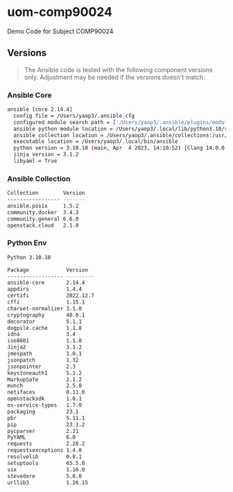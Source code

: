 # uom-comp90024

Demo Code for Subject COMP90024

## Versions

> The Ansible code is tested with the following component versions only. Adjustment may be needed if the versions doesn't match.

### Ansible Core

``` bash
ansible [core 2.14.4]
  config file = /Users/yaop3/.ansible.cfg
  configured module search path = ['/Users/yaop3/.ansible/plugins/modules', '/usr/share/ansible/plugins/modules']
  ansible python module location = /Users/yaop3/.local/lib/python3.10/site-packages/ansible
  ansible collection location = /Users/yaop3/.ansible/collections:/usr/share/ansible/collections
  executable location = /Users/yaop3/.local/bin/ansible
  python version = 3.10.10 (main, Apr  4 2023, 14:10:52) [Clang 14.0.0 (clang-1400.0.29.202)] (/Users/yaop3/.asdf/installs/python/3.10.10/bin/python3)
  jinja version = 3.1.2
  libyaml = True
```

### Ansible Collection

``` bash
Collection        Version
----------------- -------
ansible.posix     1.5.2
community.docker  3.4.3
community.general 6.6.0
openstack.cloud   2.1.0
```

### Python Env

``` bash
Python 3.10.10

Package            Version
------------------ ---------
ansible-core       2.14.4
appdirs            1.4.4
certifi            2022.12.7
cffi               1.15.1
charset-normalizer 3.1.0
cryptography       40.0.1
decorator          5.1.1
dogpile.cache      1.1.8
idna               3.4
iso8601            1.1.0
Jinja2             3.1.2
jmespath           1.0.1
jsonpatch          1.32
jsonpointer        2.3
keystoneauth1      5.1.2
MarkupSafe         2.1.2
munch              2.5.0
netifaces          0.11.0
openstacksdk       1.0.1
os-service-types   1.7.0
packaging          23.1
pbr                5.11.1
pip                23.1.2
pycparser          2.21
PyYAML             6.0
requests           2.28.2
requestsexceptions 1.4.0
resolvelib         0.8.1
setuptools         65.5.0
six                1.16.0
stevedore          5.0.0
urllib3            1.26.15
```
